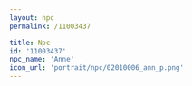 ```yaml
---
layout: npc
permalink: /11003437

title: Npc
id: '11003437'
npc_name: 'Anne'
icon_url: 'portrait/npc/02010006_ann_p.png'
---
```

